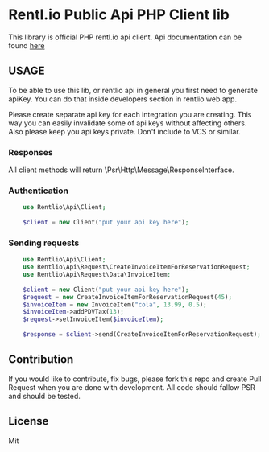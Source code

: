 Rentl.io Public Api PHP Client lib
==================================

This library is official PHP rentl.io api client. Api documentation can be found [here](https://docs.rentl.io)


## USAGE
To be able to use this lib, or rentlio api in general you first need to generate apiKey.
You can do that inside developers section in rentlio web app. 

Please create separate api key for each integration you are creating. This way you can easily invalidate some of api keys without affecting others. 
Also please keep you api keys private. Don't include to VCS or similar. 

### Responses
All client methods will return \Psr\Http\Message\ResponseInterface.

### Authentication
```php
    use Rentlio\Api\Client;
    
    $client = new Client("put your api key here");

```

### Sending requests
```php
    use Rentlio\Api\Client;
    use Rentlio\Api\Request\CreateInvoiceItemForReservationRequest;
    use Rentlio\Api\Request\Data\InvoiceItem;
    
    $client = new Client("put your api key here");
    $request = new CreateInvoiceItemForReservationRequest(45);
    $invoiceItem = new InvoiceItem("cola", 13.99, 0.5);
    $invoiceItem->addPDVTax(13);
    $request->setInvoiceItem($invoiceItem);
    
    $response = $client->send(CreateInvoiceItemForReservationRequest);

```

## Contribution
If you would like to contribute, fix bugs, please fork this repo and create Pull Request when you are done with development.
All code should fallow PSR and should be tested. 

## License
Mit